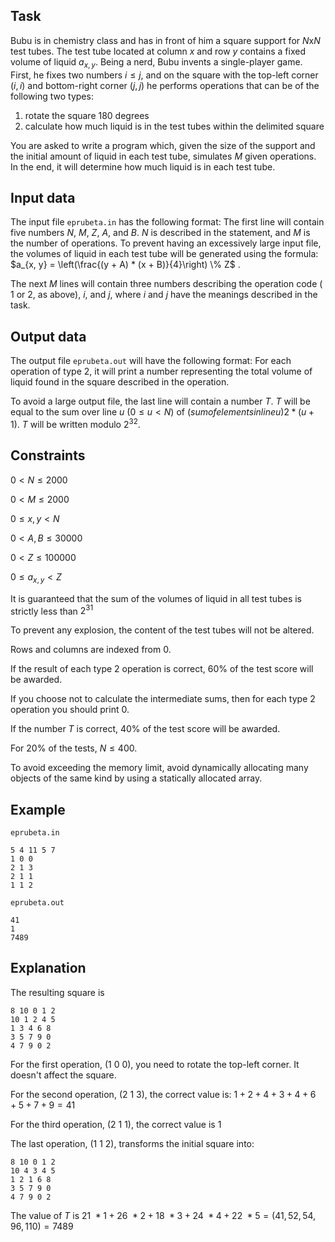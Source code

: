 ## Task

Bubu is in chemistry class and has in front of him a square support for $N$x$N$ test tubes. The test tube located at column $x$ and row $y$ contains a fixed volume of liquid $a_{x,y}$. Being a nerd, Bubu invents a single-player game. First, he fixes two numbers $i \leq j$, and on the square with the top-left corner $(i, i)$ and bottom-right corner $(j, j)$ he performs operations that can be of the following two types:
1. rotate the square $180$ degrees
2. calculate how much liquid is in the test tubes within the delimited square

You are asked to write a program which, given the size of the support and the initial amount of liquid in each test tube, simulates $M$ given operations. In the end, it will determine how much liquid is in each test tube.

## Input data

The input file `eprubeta.in` has the following format:
The first line will contain five numbers $N$, $M$, $Z$, $A$, and $B$. $N$ is described in the statement, and $M$ is the number of operations. To prevent having an excessively large input file, the volumes of liquid in each test tube will be generated using the formula: $a_{x, y} = \left(\frac{(y + A) * (x + B)}{4}\right) \% Z$ .

The next $M$ lines will contain three numbers describing the operation code ( $1$ or $2$, as above), $i$, and $j$, where $i$ and $j$ have the meanings described in the task.

## Output data

The output file `eprubeta.out` will have the following format:
For each operation of type $2$, it will print a number representing the total volume of liquid found in the square described in the operation.

To avoid a large output file, the last line will contain a number $T$. $T$ will be equal to the sum over line $u$ $(0 \leq u < N)$ of $(sum of elements in line u) 2 * (u + 1)$. $T$ will be written modulo $2^{32}$.

## Constraints

$0 < N \leq 2000$

$0 < M \leq 2000$

$0 \leq x, y < N$

$0 < A, B \leq 30000$

$0 < Z \leq 100000$

$0 \leq a_{x, y} < Z$

It is guaranteed that the sum of the volumes of liquid in all test tubes is strictly less than $2^{31}$

To prevent any explosion, the content of the test tubes will not be altered.

Rows and columns are indexed from 0.

If the result of each type 2 operation is correct, $60\%$ of the test score will be awarded.

If you choose not to calculate the intermediate sums, then for each type 2 operation you should print $0$.

If the number $T$ is correct, $40\%$ of the test score will be awarded.

For $20\%$ of the tests, $N \leq 400$.

To avoid exceeding the memory limit, avoid dynamically allocating many objects of the same kind by using a statically allocated array.

## Example

`eprubeta.in`
```
5 4 11 5 7
1 0 0
2 1 3
2 1 1
1 1 2
```

`eprubeta.out`
```
41
1
7489
```

## Explanation

The resulting square is

```
8 10 0 1 2
10 1 2 4 5
1 3 4 6 8
3 5 7 9 0
4 7 9 0 2
```

For the first operation, $(1\ 0\ 0)$, you need to rotate the top-left corner. It doesn't affect the square.

For the second operation, $(2\ 1\ 3)$, the correct value is: $1 + 2 + 4 + 3 + 4 + 6 + 5 + 7 + 9 = 41$

For the third operation, $(2\ 1\ 1)$, the correct value is $1$

The last operation, $(1\ 1\ 2)$, transforms the initial square into:

```
8 10 0 1 2
10 4 3 4 5
1 2 1 6 8
3 5 7 9 0
4 7 9 0 2
```

The value of $T$ is $21\ * 1 + 26\ * 2 + 18\ * 3 + 24\ * 4 + 22\ * 5 = (41, 52, 54, 96, 110) = 7489$